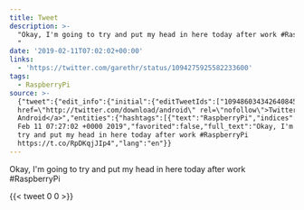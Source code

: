 ```yaml
---
title: Tweet
description: >-
  "Okay, I'm going to try and put my head in here today after work #RaspberryPi
  "
date: '2019-02-11T07:02:02+00:00'
links:
  - 'https://twitter.com/garethr/status/1094275925582233600'
tags:
  - RaspberryPi
source: >-
  {"tweet":{"edit_info":{"initial":{"editTweetIds":["1094860343426408450"],"editableUntil":"2019-02-11T08:27:02.051Z","editsRemaining":"5","isEditEligible":true}},"retweeted":false,"source":"<a
  href=\"http://twitter.com/download/android\" rel=\"nofollow\">Twitter for
  Android</a>","entities":{"hashtags":[{"text":"RaspberryPi","indices":["64","76"]}],"symbols":[],"user_mentions":[],"urls":[{"url":"https://t.co/RpDKqjJIp4","expanded_url":"https://twitter.com/garethr/status/1094275925582233600","display_url":"twitter.com/garethr/status…","indices":["77","100"]}]},"display_text_range":["0","100"],"favorite_count":"0","id_str":"1094860343426408450","truncated":false,"retweet_count":"0","id":"1094860343426408450","possibly_sensitive":false,"created_at":"Mon
  Feb 11 07:27:02 +0000 2019","favorited":false,"full_text":"Okay, I'm going to
  try and put my head in here today after work #RaspberryPi
  https://t.co/RpDKqjJIp4","lang":"en"}}
---
```

Okay, I'm going to try and put my head in here today after work #RaspberryPi 
    
{{< tweet 0 0 >}}
    
